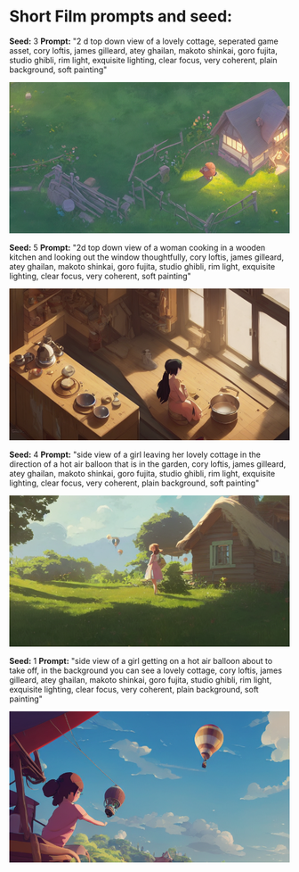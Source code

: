 # Short Film prompts and seed:

**Seed:** 3
**Prompt:** "2 d top down view of a lovely cottage, seperated game asset, cory loftis, james gilleard, atey ghailan, makoto shinkai, goro fujita, studio ghibli, rim light, exquisite lighting, clear focus, very coherent, plain background, soft painting"

![](images/20221120031019_00002_3.png)

**Seed:** 5
**Prompt:** "2d top down view of a woman cooking in a wooden kitchen and looking out the window thoughtfully, cory loftis, james gilleard, atey ghailan, makoto shinkai, goro fujita, studio ghibli, rim light, exquisite lighting, clear focus, very coherent, soft painting"

![](20221120032211_00004_5.png)

**Seed:** 4
**Prompt:** "side view of a girl leaving her lovely cottage in the direction of a hot air balloon that is in the garden, cory loftis, james gilleard, atey ghailan, makoto shinkai, goro fujita, studio ghibli, rim light, exquisite lighting, clear focus, very coherent, plain background, soft painting"

![](20221120033955_00003_4.png)

**Seed:** 1
**Prompt:** "side view of a girl getting on a hot air balloon about to take off, in the background you can see a lovely cottage, cory loftis, james gilleard, atey ghailan, makoto shinkai, goro fujita, studio ghibli, rim light, exquisite lighting, clear focus, very coherent, plain background, soft painting"

![](20221120035226_00000_1.png)